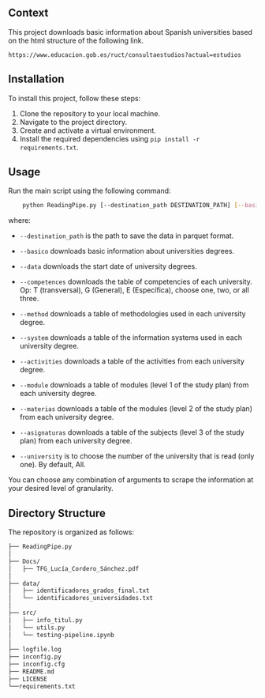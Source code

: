 ## Context
This project downloads basic information about Spanish universities based on the html structure of the following link.
```
https://www.educacion.gob.es/ruct/consultaestudios?actual=estudios
```
## Installation
To install this project, follow these steps:

1. Clone the repository to your local machine.
2. Navigate to the project directory.
3. Create and activate a virtual environment.
4. Install the required dependencies using `pip install -r requirements.txt`.

## Usage
Run the main script using the following command:
```bash
    python ReadingPipe.py [--destination_path DESTINATION_PATH] [--basico] [--data] [--competences COMPETENCES] [--method] [--system] [--activities] [--module] [--materias] [--asignaturas] [--university UNIVERSITY]
```
where:

* `--destination_path` is the path to save the data in parquet format.

* `--basico` downloads basic information about universities degrees.

* `--data` downloads the start date of university degrees.

* `--competences` downloads the table of competencies of each university. Op: T (transversal), G (General), E (Específica), choose one, two, or all three.

* `--method` downloads a table of methodologies used in each university degree.

* `--system` downloads a table of the information systems used in each university degree.

* `--activities` downloads a table of the activities from each university degree.

* `--module` downloads a table of modules (level 1 of the study plan) from each university degree.

* `--materias` downloads a table of the modules (level 2 of the study plan) from each university degree.

* `--asignaturas` downloads a table of the subjects (level 3 of the study plan) from each university degree.

* `--university` is to choose the number of the university that is read (only one). By default, All.

You can choose any combination of arguments to scrape the information at your desired level of granularity.

## Directory Structure

The repository is organized as follows:

```bash
├── ReadingPipe.py
│
├── Docs/
│   ├── TFG_Lucía_Cordero_Sánchez.pdf
│
├── data/
│   ├── identificadores_grados_final.txt
│   └── identificadores_universidades.txt
│
├── src/
│   ├── info_titul.py
│   └── utils.py
│   └── testing-pipeline.ipynb
│ 
├── logfile.log
├── inconfig.py
├── inconfig.cfg
├── README.md
├── LICENSE
└──requirements.txt
```

